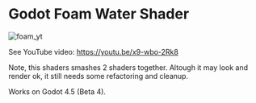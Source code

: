 # Godot Foam Water Shader

![foam_yt](https://github.com/user-attachments/assets/8fd136b9-1b90-4d8c-a9cf-7b403cd69531)

See YouTube video: https://youtu.be/x9-wbo-2Rk8

Note, this shaders smashes 2 shaders together.  Altough it may look and render ok, it still needs some refactoring and cleanup.

Works on Godot 4.5 (Beta 4).
